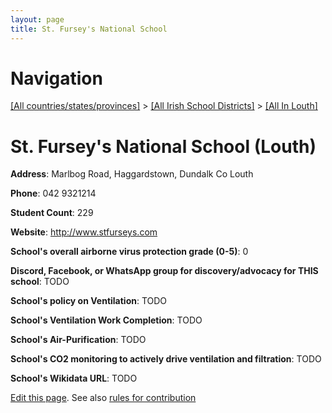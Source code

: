 ```yaml
---
layout: page
title: St. Fursey's National School
---
```

# Navigation

[[All countries/states/provinces]](../../..) > [[All Irish School Districts]](../..) > [[All In Louth]](..)

# St. Fursey's National School (Louth)

**Address**: Marlbog Road, Haggardstown, Dundalk Co Louth

**Phone**: 042 9321214

**Student Count**: 229

**Website**: <http://www.stfurseys.com>

**School's overall airborne virus protection grade (0-5)**: 0

**Discord, Facebook, or WhatsApp group for discovery/advocacy for THIS school**: TODO

**School's policy on Ventilation**: TODO

**School's Ventilation Work Completion**: TODO

**School's Air-Purification**: TODO

**School's CO2 monitoring to actively drive ventilation and filtration**: TODO

**School's Wikidata URL**: TODO


[Edit this page](https://github.com/ventilate-schools/Ireland/edit/main/./Louth/St._Fursey's_National_School.md). See also [rules for contribution](../../../contribution-rules/)